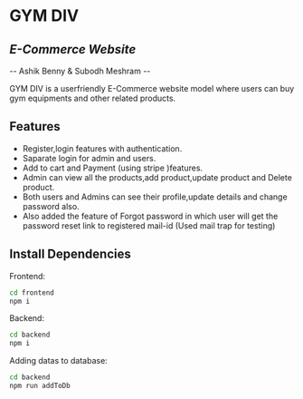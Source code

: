 # GYM DIV 
## _E-Commerce Website_
--  Ashik Benny & Subodh Meshram  --

GYM DIV is a userfriendly E-Commerce website model where users can buy gym equipments and other related products.

## Features
- Register,login features with authentication.
- Saparate login for admin and users.
- Add to cart and Payment (using stripe )features.
- Admin can view all the products,add product,update product and Delete product.
- Both users and Admins can see their profile,update details and change password also.
- Also added the feature of Forgot password in which user will get the password reset link to registered mail-id (Used mail trap for testing)


## Install Dependencies

Frontend:

```sh
cd frontend
npm i
```

Backend:

```sh
cd backend
npm i
```

Adding datas to database:

```sh
cd backend
npm run addToDb  
```


